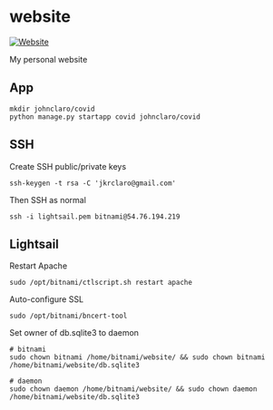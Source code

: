 # website
[![Website](https://github.com/johnclaro/website/actions/workflows/main.yml/badge.svg?branch=master)](https://github.com/johnclaro/website/actions/workflows/main.yml)

My personal website

## App

```
mkdir johnclaro/covid
python manage.py startapp covid johnclaro/covid
```

## SSH

Create SSH public/private keys
```sh-session
ssh-keygen -t rsa -C 'jkrclaro@gmail.com'
```

Then SSH as normal
```sh-session
ssh -i lightsail.pem bitnami@54.76.194.219
```

## Lightsail

Restart Apache
```sh-session
sudo /opt/bitnami/ctlscript.sh restart apache
```

Auto-configure SSL
```sh-session
sudo /opt/bitnami/bncert-tool
```

Set owner of db.sqlite3 to daemon
```sh-session
# bitnami
sudo chown bitnami /home/bitnami/website/ && sudo chown bitnami /home/bitnami/website/db.sqlite3

# daemon
sudo chown daemon /home/bitnami/website/ && sudo chown daemon /home/bitnami/website/db.sqlite3
```